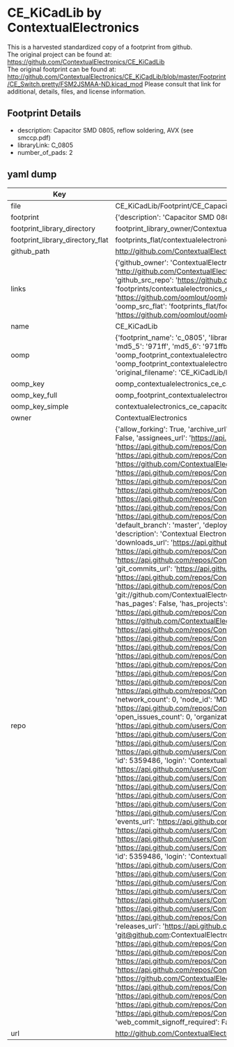 # CE_KiCadLib by ContextualElectronics  
This is a harvested standardized copy of a footprint from github.  
The original project can be found at:  
https://github.com/ContextualElectronics/CE_KiCadLib  
The original footprint can be found at:
http://github.com/ContextualElectronics/CE_KiCadLib/blob/master/Footprint/CE_Switch.pretty/FSM2JSMAA-ND.kicad_mod
Please consult that link for additional, details, files, and license information.  
## Footprint Details
* description: Capacitor SMD 0805, reflow soldering, AVX (see smccp.pdf)  
* libraryLink: C_0805  
* number_of_pads: 2  
## yaml dump  
| Key | Value |  
| --- | --- |  
| file | CE_KiCadLib/Footprint/CE_Capacitor.pretty/C_0805.kicad_mod |  
| footprint | {'description': 'Capacitor SMD 0805, reflow soldering, AVX (see smccp.pdf)', 'libraryLink': 'C_0805', 'number_of_pads': 2} |  
| footprint_library_directory | footprint_library_owner/ContextualElectronics_CE_KiCadLib |  
| footprint_library_directory_flat | footprints_flat/contextualelectronics_ce_capacitor_c_0805/working |  
| github_path | http://github.com/ContextualElectronics/CE_KiCadLib/blob/master/Footprint/CE_Capacitor.pretty/C_0805.kicad_mod |  
| links | {'github_owner': 'ContextualElectronics', 'github_repo_name': 'CE_KiCadLib', 'github_src': 'http://github.com/ContextualElectronics/CE_KiCadLib/blob/master/Footprint/CE_Switch.pretty/FSM2JSMAA-ND.kicad_mod', 'github_src_repo': 'https://github.com/ContextualElectronics/CE_KiCadLib', 'oomp_bot': 'footprints/contextualelectronics_ce_capacitor_c_0805/working', 'oomp_bot_github': 'https://github.com/oomlout/oomlout_oomp_footprint_bot/tree/main/footprints/contextualelectronics_ce_capacitor_c_0805/working', 'oomp_src_flat': 'footprints_flat/footprints_flat/contextualelectronics_ce_capacitor_c_0805/working', 'oomp_src_flat_github': 'https://github.com/oomlout/oomlout_oomp_footprint_src/tree/main/footprints_flat/contextualelectronics_ce_capacitor_c_0805/working'} |  
| name | CE_KiCadLib |  
| oomp | {'footprint_name': 'c_0805', 'library_name': 'ce_capacitor', 'md5': '971ffb85448417c8519fd03b4222b80c', 'md5_10': '971ffb8544', 'md5_5': '971ff', 'md5_6': '971ffb', 'oomp_key': 'oomp_contextualelectronics_ce_capacitor_c_0805', 'oomp_key_extra': 'oomp_footprint_contextualelectronics_ce_capacitor_c_0805', 'oomp_key_full': 'oomp_footprint_contextualelectronics_ce_capacitor_c_0805_971ffb', 'oomp_key_simple': 'contextualelectronics_ce_capacitor_c_0805', 'original_filename': 'CE_KiCadLib/Footprint/CE_Capacitor.pretty/C_0805.kicad_mod', 'owner_name': 'contextualelectronics'} |  
| oomp_key | oomp_contextualelectronics_ce_capacitor_c_0805 |  
| oomp_key_full | oomp_footprint_contextualelectronics_ce_capacitor_c_0805 |  
| oomp_key_simple | contextualelectronics_ce_capacitor_c_0805 |  
| owner | ContextualElectronics |  
| repo | {'allow_forking': True, 'archive_url': 'https://api.github.com/repos/ContextualElectronics/CE_KiCadLib/{archive_format}{/ref}', 'archived': False, 'assignees_url': 'https://api.github.com/repos/ContextualElectronics/CE_KiCadLib/assignees{/user}', 'blobs_url': 'https://api.github.com/repos/ContextualElectronics/CE_KiCadLib/git/blobs{/sha}', 'branches_url': 'https://api.github.com/repos/ContextualElectronics/CE_KiCadLib/branches{/branch}', 'clone_url': 'https://github.com/ContextualElectronics/CE_KiCadLib.git', 'collaborators_url': 'https://api.github.com/repos/ContextualElectronics/CE_KiCadLib/collaborators{/collaborator}', 'comments_url': 'https://api.github.com/repos/ContextualElectronics/CE_KiCadLib/comments{/number}', 'commits_url': 'https://api.github.com/repos/ContextualElectronics/CE_KiCadLib/commits{/sha}', 'compare_url': 'https://api.github.com/repos/ContextualElectronics/CE_KiCadLib/compare/{base}...{head}', 'contents_url': 'https://api.github.com/repos/ContextualElectronics/CE_KiCadLib/contents/{+path}', 'contributors_url': 'https://api.github.com/repos/ContextualElectronics/CE_KiCadLib/contributors', 'created_at': '2016-07-29T15:11:00Z', 'default_branch': 'master', 'deployments_url': 'https://api.github.com/repos/ContextualElectronics/CE_KiCadLib/deployments', 'description': 'Contextual Electronics Official KiCad schematic components, footprints, 3D models and templates', 'disabled': False, 'downloads_url': 'https://api.github.com/repos/ContextualElectronics/CE_KiCadLib/downloads', 'events_url': 'https://api.github.com/repos/ContextualElectronics/CE_KiCadLib/events', 'fork': False, 'forks': 0, 'forks_count': 0, 'forks_url': 'https://api.github.com/repos/ContextualElectronics/CE_KiCadLib/forks', 'full_name': 'ContextualElectronics/CE_KiCadLib', 'git_commits_url': 'https://api.github.com/repos/ContextualElectronics/CE_KiCadLib/git/commits{/sha}', 'git_refs_url': 'https://api.github.com/repos/ContextualElectronics/CE_KiCadLib/git/refs{/sha}', 'git_tags_url': 'https://api.github.com/repos/ContextualElectronics/CE_KiCadLib/git/tags{/sha}', 'git_url': 'git://github.com/ContextualElectronics/CE_KiCadLib.git', 'has_discussions': False, 'has_downloads': True, 'has_issues': True, 'has_pages': False, 'has_projects': True, 'has_wiki': True, 'homepage': 'https://contextualelectronics.com/', 'hooks_url': 'https://api.github.com/repos/ContextualElectronics/CE_KiCadLib/hooks', 'html_url': 'https://github.com/ContextualElectronics/CE_KiCadLib', 'id': 64489761, 'is_template': False, 'issue_comment_url': 'https://api.github.com/repos/ContextualElectronics/CE_KiCadLib/issues/comments{/number}', 'issue_events_url': 'https://api.github.com/repos/ContextualElectronics/CE_KiCadLib/issues/events{/number}', 'issues_url': 'https://api.github.com/repos/ContextualElectronics/CE_KiCadLib/issues{/number}', 'keys_url': 'https://api.github.com/repos/ContextualElectronics/CE_KiCadLib/keys{/key_id}', 'labels_url': 'https://api.github.com/repos/ContextualElectronics/CE_KiCadLib/labels{/name}', 'language': None, 'languages_url': 'https://api.github.com/repos/ContextualElectronics/CE_KiCadLib/languages', 'license': None, 'merges_url': 'https://api.github.com/repos/ContextualElectronics/CE_KiCadLib/merges', 'milestones_url': 'https://api.github.com/repos/ContextualElectronics/CE_KiCadLib/milestones{/number}', 'mirror_url': None, 'name': 'CE_KiCadLib', 'network_count': 0, 'node_id': 'MDEwOlJlcG9zaXRvcnk2NDQ4OTc2MQ==', 'notifications_url': 'https://api.github.com/repos/ContextualElectronics/CE_KiCadLib/notifications{?since,all,participating}', 'open_issues': 0, 'open_issues_count': 0, 'organization': {'avatar_url': 'https://avatars.githubusercontent.com/u/5359486?v=4', 'events_url': 'https://api.github.com/users/ContextualElectronics/events{/privacy}', 'followers_url': 'https://api.github.com/users/ContextualElectronics/followers', 'following_url': 'https://api.github.com/users/ContextualElectronics/following{/other_user}', 'gists_url': 'https://api.github.com/users/ContextualElectronics/gists{/gist_id}', 'gravatar_id': '', 'html_url': 'https://github.com/ContextualElectronics', 'id': 5359486, 'login': 'ContextualElectronics', 'node_id': 'MDEyOk9yZ2FuaXphdGlvbjUzNTk0ODY=', 'organizations_url': 'https://api.github.com/users/ContextualElectronics/orgs', 'received_events_url': 'https://api.github.com/users/ContextualElectronics/received_events', 'repos_url': 'https://api.github.com/users/ContextualElectronics/repos', 'site_admin': False, 'starred_url': 'https://api.github.com/users/ContextualElectronics/starred{/owner}{/repo}', 'subscriptions_url': 'https://api.github.com/users/ContextualElectronics/subscriptions', 'type': 'Organization', 'url': 'https://api.github.com/users/ContextualElectronics'}, 'owner': {'avatar_url': 'https://avatars.githubusercontent.com/u/5359486?v=4', 'events_url': 'https://api.github.com/users/ContextualElectronics/events{/privacy}', 'followers_url': 'https://api.github.com/users/ContextualElectronics/followers', 'following_url': 'https://api.github.com/users/ContextualElectronics/following{/other_user}', 'gists_url': 'https://api.github.com/users/ContextualElectronics/gists{/gist_id}', 'gravatar_id': '', 'html_url': 'https://github.com/ContextualElectronics', 'id': 5359486, 'login': 'ContextualElectronics', 'node_id': 'MDEyOk9yZ2FuaXphdGlvbjUzNTk0ODY=', 'organizations_url': 'https://api.github.com/users/ContextualElectronics/orgs', 'received_events_url': 'https://api.github.com/users/ContextualElectronics/received_events', 'repos_url': 'https://api.github.com/users/ContextualElectronics/repos', 'site_admin': False, 'starred_url': 'https://api.github.com/users/ContextualElectronics/starred{/owner}{/repo}', 'subscriptions_url': 'https://api.github.com/users/ContextualElectronics/subscriptions', 'type': 'Organization', 'url': 'https://api.github.com/users/ContextualElectronics'}, 'private': False, 'pulls_url': 'https://api.github.com/repos/ContextualElectronics/CE_KiCadLib/pulls{/number}', 'pushed_at': '2016-10-12T14:12:00Z', 'releases_url': 'https://api.github.com/repos/ContextualElectronics/CE_KiCadLib/releases{/id}', 'size': 330, 'ssh_url': 'git@github.com:ContextualElectronics/CE_KiCadLib.git', 'stargazers_count': 6, 'stargazers_url': 'https://api.github.com/repos/ContextualElectronics/CE_KiCadLib/stargazers', 'statuses_url': 'https://api.github.com/repos/ContextualElectronics/CE_KiCadLib/statuses/{sha}', 'subscribers_count': 3, 'subscribers_url': 'https://api.github.com/repos/ContextualElectronics/CE_KiCadLib/subscribers', 'subscription_url': 'https://api.github.com/repos/ContextualElectronics/CE_KiCadLib/subscription', 'svn_url': 'https://github.com/ContextualElectronics/CE_KiCadLib', 'tags_url': 'https://api.github.com/repos/ContextualElectronics/CE_KiCadLib/tags', 'teams_url': 'https://api.github.com/repos/ContextualElectronics/CE_KiCadLib/teams', 'temp_clone_token': None, 'topics': [], 'trees_url': 'https://api.github.com/repos/ContextualElectronics/CE_KiCadLib/git/trees{/sha}', 'updated_at': '2018-12-21T08:07:24Z', 'url': 'https://api.github.com/repos/ContextualElectronics/CE_KiCadLib', 'visibility': 'public', 'watchers': 6, 'watchers_count': 6, 'web_commit_signoff_required': False} |  
| url | http://github.com/ContextualElectronics/CE_KiCadLib |  


